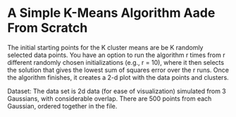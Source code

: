 # A Simple K-Means Algorithm Aade From Scratch
The initial starting points for the K cluster means are be K randomly selected data points. You have an 
option to run the algorithm r times from r different randomly chosen initializations (e.g., r = 10), 
where it then selects the solution that gives the lowest sum of squares error over the r runs.
Once the algorithm finishes, it creates a 2-d plot with the data points and clusters.  

Dataset: The data set is 2d data (for ease of visualization) simulated from 3 Gaussians, with 
considerable overlap. There are 500 points from each Gaussian, ordered together in the file. 
